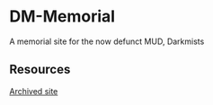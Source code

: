 # DM-Memorial
A memorial site for the now defunct MUD, Darkmists

## Resources
[Archived site](https://web.archive.org/web/20040324062127/http://www.darkmists.org/)
